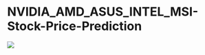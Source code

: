 # NVIDIA_AMD_ASUS_INTEL_MSI-Stock-Price-Prediction

<img src="https://user-images.githubusercontent.com/91028101/233331459-3023f83c-f00b-4f5b-8213-35065c0cb05a.png">

